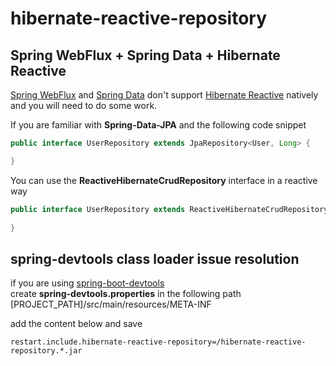 # hibernate-reactive-repository

## Spring WebFlux + Spring Data + Hibernate Reactive
<a href="https://github.com/spring-projects/spring-framework/tree/main/spring-webflux">Spring WebFlux</a> and <a href="https://spring.io/projects/spring-data">Spring Data</a> don't support <a href="https://github.com/hibernate/hibernate-reactive">Hibernate Reactive<a/> natively and you will need to do some work.
  
If you are familiar with <strong>Spring-Data-JPA</strong> and the following code snippet  
```java
public interface UserRepository extends JpaRepository<User, Long> {

}
```

You can use the <strong>ReactiveHibernateCrudRepository</strong> interface in a reactive way
```java
public interface UserRepository extends ReactiveHibernateCrudRepository<User, Long> {
    
}
```

## spring-devtools class loader issue resolution
if you are using 
<a href="https://docs.spring.io/spring-boot/docs/1.5.16.RELEASE/reference/html/using-boot-devtools.html">spring-boot-devtools</a>
<br>
create <strong>spring-devtools.properties</strong> in the following path
[PROJECT_PATH]/src/main/resources/META-INF

add the content below and save 

```properties
restart.include.hibernate-reactive-repository=/hibernate-reactive-repository.*.jar
```